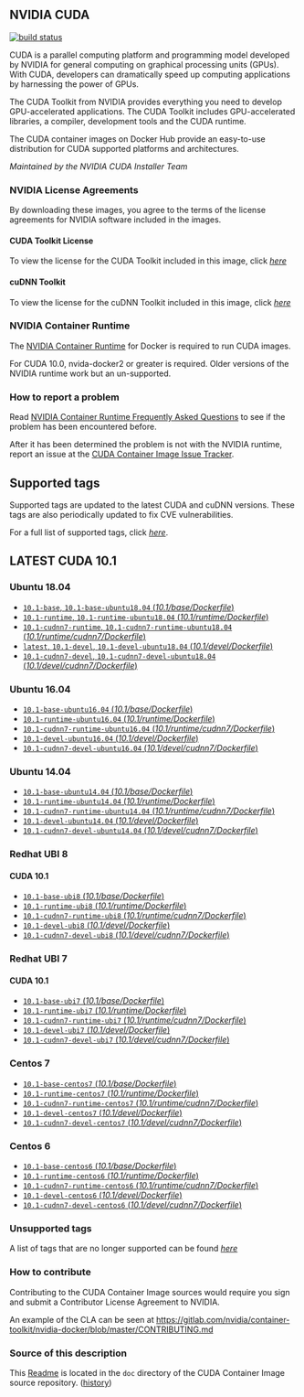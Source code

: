 ## NVIDIA CUDA

[![build status](https://gitlab.com/nvidia/container-images/cuda/badges/master/build.svg)](https://gitlab.com/nvidia/container-images/cuda/commits/master)

CUDA is a parallel computing platform and programming model developed by NVIDIA for general computing on graphical processing units (GPUs). With CUDA, developers can dramatically speed up computing applications by harnessing the power of GPUs.

The CUDA Toolkit from NVIDIA provides everything you need to develop GPU-accelerated applications. The CUDA Toolkit includes GPU-accelerated libraries, a compiler, development tools and the CUDA runtime.

The CUDA container images on Docker Hub provide an easy-to-use distribution for CUDA supported platforms and architectures.

*Maintained by the NVIDIA CUDA Installer Team*

### NVIDIA License Agreements

By downloading these images, you agree to the terms of the license agreements for NVIDIA software included in the images.

#### CUDA Toolkit License

To view the license for the CUDA Toolkit included in this image, click [*here*](http://docs.nvidia.com/cuda/eula/index.html)

#### cuDNN Toolkit

To view the license for the cuDNN Toolkit included in this image, click [*here*](https://docs.nvidia.com/deeplearning/sdk/cudnn-sla/index.html)

### NVIDIA Container Runtime

The [NVIDIA Container Runtime](https://github.com/NVIDIA/nvidia-docker) for Docker is required to run CUDA images.

For CUDA 10.0, nvida-docker2 or greater is required. Older versions of the NVIDIA runtime work but an un-supported.

### How to report a problem

Read [NVIDIA Container Runtime Frequently Asked Questions](https://github.com/NVIDIA/nvidia-docker/wiki/Frequently-Asked-Questions) to see if the problem has been encountered before.

After it has been determined the problem is not with the NVIDIA runtime, report an issue at the [CUDA Container Image Issue Tracker](https://github.com/NVIDIA/nvidia-docker/issues/new).

## Supported tags

Supported tags are updated to the latest CUDA and cuDNN versions. These tags are also periodically updated to fix CVE vulnerabilities.

For a full list of supported tags, click [*here*](https://gitlab.com/nvidia/container-images/cuda/blob/master/doc/supported-tags.md).

## LATEST CUDA 10.1

### Ubuntu 18.04

- [`10.1-base`, `10.1-base-ubuntu18.04` (*10.1/base/Dockerfile*)](https://gitlab.com/nvidia/container-images/cuda/blob/master/dist/ubuntu18.04/10.1/base/Dockerfile)
- [`10.1-runtime`, `10.1-runtime-ubuntu18.04` (*10.1/runtime/Dockerfile*)](https://gitlab.com/nvidia/container-images/cuda/blob/master/dist/ubuntu18.04/10.1/runtime/Dockerfile)
- [`10.1-cudnn7-runtime`, `10.1-cudnn7-runtime-ubuntu18.04` (*10.1/runtime/cudnn7/Dockerfile*)](https://gitlab.com/nvidia/container-images/cuda/blob/master/dist/ubuntu18.04/10.1/runtime/cudnn7/Dockerfile)
- [`latest`, `10.1-devel`, `10.1-devel-ubuntu18.04` (*10.1/devel/Dockerfile*)](https://gitlab.com/nvidia/container-images/cuda/blob/master/dist/ubuntu18.04/10.1/devel/Dockerfile)
- [`10.1-cudnn7-devel`, `10.1-cudnn7-devel-ubuntu18.04` (*10.1/devel/cudnn7/Dockerfile*)](https://gitlab.com/nvidia/container-images/cuda/blob/master/dist/ubuntu18.04/10.1/devel/cudnn7/Dockerfile)

### Ubuntu 16.04

- [`10.1-base-ubuntu16.04` (*10.1/base/Dockerfile*)](https://gitlab.com/nvidia/container-images/cuda/blob/master/dist/ubuntu16.04/10.1/base/Dockerfile)
- [`10.1-runtime-ubuntu16.04` (*10.1/runtime/Dockerfile*)](https://gitlab.com/nvidia/container-images/cuda/blob/master/dist/ubuntu16.04/10.1/runtime/Dockerfile)
- [`10.1-cudnn7-runtime-ubuntu16.04` (*10.1/runtime/cudnn7/Dockerfile*)](https://gitlab.com/nvidia/container-images/cuda/blob/master/dist/ubuntu16.04/10.1/runtime/cudnn7/Dockerfile)
- [`10.1-devel-ubuntu16.04` (*10.1/devel/Dockerfile*)](https://gitlab.com/nvidia/container-images/cuda/blob/master/dist/ubuntu16.04/10.1/devel/Dockerfile)
- [`10.1-cudnn7-devel-ubuntu16.04` (*10.1/devel/cudnn7/Dockerfile*)](https://gitlab.com/nvidia/container-images/cuda/blob/master/dist/ubuntu16.04/10.1/devel/cudnn7/Dockerfile)

### Ubuntu 14.04

- [`10.1-base-ubuntu14.04` (*10.1/base/Dockerfile*)](https://gitlab.com/nvidia/container-images/cuda/blob/master/dist/ubuntu14.04/10.1/base/Dockerfile)
- [`10.1-runtime-ubuntu14.04` (*10.1/runtime/Dockerfile*)](https://gitlab.com/nvidia/container-images/cuda/blob/master/dist/ubuntu14.04/10.1/runtime/Dockerfile)
- [`10.1-cudnn7-runtime-ubuntu14.04` (*10.1/runtime/cudnn7/Dockerfile*)](https://gitlab.com/nvidia/container-images/cuda/blob/master/dist/ubuntu14.04/10.1/runtime/cudnn7/Dockerfile)
- [`10.1-devel-ubuntu14.04` (*10.1/devel/Dockerfile*)](https://gitlab.com/nvidia/container-images/cuda/blob/master/dist/ubuntu14.04/10.1/devel/Dockerfile)
- [`10.1-cudnn7-devel-ubuntu14.04` (*10.1/devel/cudnn7/Dockerfile*)](https://gitlab.com/nvidia/container-images/cuda/blob/master/dist/ubuntu14.04/10.1/devel/cudnn7/Dockerfile)

### Redhat UBI 8

#### CUDA 10.1

- [`10.1-base-ubi8` (*10.1/base/Dockerfile*)](https://gitlab.com/nvidia/container-images/cuda/blob/master/dist/ubi8/10.1/base/Dockerfile)
- [`10.1-runtime-ubi8` (*10.1/runtime/Dockerfile*)](https://gitlab.com/nvidia/container-images/cuda/blob/master/dist/ubi8/10.1/runtime/Dockerfile)
- [`10.1-cudnn7-runtime-ubi8` (*10.1/runtime/cudnn7/Dockerfile*)](https://gitlab.com/nvidia/container-images/cuda/blob/master/dist/ubi8/10.1/runtime/cudnn7/Dockerfile)
- [`10.1-devel-ubi8` (*10.1/devel/Dockerfile*)](https://gitlab.com/nvidia/container-images/cuda/blob/master/dist/ubi8/10.1/devel/Dockerfile)
- [`10.1-cudnn7-devel-ubi8` (*10.1/devel/cudnn7/Dockerfile*)](https://gitlab.com/nvidia/container-images/cuda/blob/master/dist/ubi8/10.1/devel/cudnn7/Dockerfile)

### Redhat UBI 7

#### CUDA 10.1

- [`10.1-base-ubi7` (*10.1/base/Dockerfile*)](https://gitlab.com/nvidia/container-images/cuda/blob/master/dist/ubi7/10.1/base/Dockerfile)
- [`10.1-runtime-ubi7` (*10.1/runtime/Dockerfile*)](https://gitlab.com/nvidia/container-images/cuda/blob/master/dist/ubi7/10.1/runtime/Dockerfile)
- [`10.1-cudnn7-runtime-ubi7` (*10.1/runtime/cudnn7/Dockerfile*)](https://gitlab.com/nvidia/container-images/cuda/blob/master/dist/ubi7/10.1/runtime/cudnn7/Dockerfile)
- [`10.1-devel-ubi7` (*10.1/devel/Dockerfile*)](https://gitlab.com/nvidia/container-images/cuda/blob/master/dist/ubi7/10.1/devel/Dockerfile)
- [`10.1-cudnn7-devel-ubi7` (*10.1/devel/cudnn7/Dockerfile*)](https://gitlab.com/nvidia/container-images/cuda/blob/master/dist/ubi7/10.1/devel/cudnn7/Dockerfile)

### Centos 7

- [`10.1-base-centos7` (*10.1/base/Dockerfile*)](https://gitlab.com/nvidia/container-images/cuda/blob/master/dist/centos7/10.1/base/Dockerfile)
- [`10.1-runtime-centos7` (*10.1/runtime/Dockerfile*)](https://gitlab.com/nvidia/container-images/cuda/blob/master/dist/centos7/10.1/runtime/Dockerfile)
- [`10.1-cudnn7-runtime-centos7` (*10.1/runtime/cudnn7/Dockerfile*)](https://gitlab.com/nvidia/container-images/cuda/blob/master/dist/centos7/10.1/runtime/cudnn7/Dockerfile)
- [`10.1-devel-centos7` (*10.1/devel/Dockerfile*)](https://gitlab.com/nvidia/container-images/cuda/blob/master/dist/centos7/10.1/devel/Dockerfile)
- [`10.1-cudnn7-devel-centos7` (*10.1/devel/cudnn7/Dockerfile*)](https://gitlab.com/nvidia/container-images/cuda/blob/master/dist/centos7/10.1/devel/cudnn7/Dockerfile)

### Centos 6

- [`10.1-base-centos6` (*10.1/base/Dockerfile*)](https://gitlab.com/nvidia/container-images/cuda/blob/master/dist/centos6/10.1/base/Dockerfile)
- [`10.1-runtime-centos6` (*10.1/runtime/Dockerfile*)](https://gitlab.com/nvidia/container-images/cuda/blob/master/dist/centos6/10.1/runtime/Dockerfile)
- [`10.1-cudnn7-runtime-centos6` (*10.1/runtime/cudnn7/Dockerfile*)](https://gitlab.com/nvidia/container-images/cuda/blob/master/dist/centos6/10.1/runtime/cudnn7/Dockerfile)
- [`10.1-devel-centos6` (*10.1/devel/Dockerfile*)](https://gitlab.com/nvidia/container-images/cuda/blob/master/dist/centos6/10.1/devel/Dockerfile)
- [`10.1-cudnn7-devel-centos6` (*10.1/devel/cudnn7/Dockerfile*)](https://gitlab.com/nvidia/container-images/cuda/blob/master/dist/centos6/10.1/devel/cudnn7/Dockerfile)

### Unsupported tags

A list of tags that are no longer supported can be found [*here*](https://gitlab.com/nvidia/container-images/cuda/blob/master/doc/unsupported-tags.md)

### How to contribute

Contributing to the CUDA Container Image sources would require you sign and submit a Contributor License Agreement to NVIDIA.

An example of the CLA can be seen at https://gitlab.com/nvidia/container-toolkit/nvidia-docker/blob/master/CONTRIBUTING.md

### Source of this description

This [Readme](https://gitlab.com/nvidia/container-images/cuda/blob/master/doc/README.md) is located in the `doc` directory of the CUDA Container Image source repository. ([history](https://gitlab.com/nvidia/container-images/cuda/commits/master/doc/README.md))
